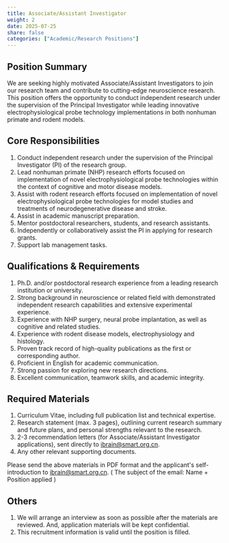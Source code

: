 ```yaml
---
title: Associate/Assistant Investigator
weight: 2
date: 2025-07-25
share: false
categories: ["Academic/Research Positions"]
---
```

<!--more-->

## Position Summary
We are seeking highly motivated Associate/Assistant Investigators to join our research team and contribute to cutting-edge neuroscience research. This position offers the opportunity to conduct independent research under the supervision of the Principal Investigator while leading innovative electrophysiological probe technology implementations in both nonhuman primate and rodent models.

## Core Responsibilities
1. Conduct independent research under the supervision of the Principal Investigator (PI) of the research group.
2. Lead nonhuman primate (NHP) research efforts focused on implementation of novel electrophysiological probe technologies within the context of cognitive and motor disease models.
3. Assist with rodent research efforts focused on implementation of novel electrophysiological probe technologies for model studies and treatments of neurodegenerative disease and stroke.
4. Assist in academic manuscript preparation.
5. Mentor postdoctoral researchers, students, and research assistants.
6. Independently or collaboratively assist the PI in applying for research grants.
7. Support lab management tasks.

## Qualifications & Requirements
1. Ph.D. and/or postdoctoral research experience from a leading research institution or university.
2. Strong background in neuroscience or related field with demonstrated independent research capabilities and extensive experimental experience.
3. Experience with NHP surgery, neural probe implantation, as well as cognitive and related studies.
4. Experience with rodent disease models, electrophysiology and histology.
5. Proven track record of high-quality publications as the first or corresponding author.
6. Proficient in English for academic communication.
7. Strong passion for exploring new research directions.
8. Excellent communication, teamwork skills, and academic integrity.

## Required Materials
1. Curriculum Vitae, including full publication list and technical expertise.
2. Research statement (max. 3 pages), outlining current research summary and future plans, and personal strengths relevant to the research.
3. 2-3 recommendation letters (for Associate/Assistant Investigator applications), sent directly to ibrain@smart.org.cn.
4. Any other relevant supporting documents.

Please send the above materials in PDF format and the applicant's self-introduction to ibrain@smart.org.cn.
( The subject of the email: Name + Position applied )

## Others
1. We will arrange an interview as soon as possible after the materials are reviewed. And, application materials will be kept confidential.
2. This recruitment information is valid until the position is filled.